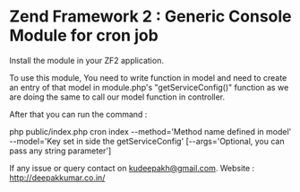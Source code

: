 # Zend Framework 2 : Generic Console Module for cron job

Install the module in your ZF2 application.

To use this module, You need to write function in model and need 
to create an entry of that model in module.php's "getServiceConfig()" function 
as we are doing the same to call our model function in controller.

After that you can run the command :

php public/index.php cron index --method='Method name defined in model' --model='Key set in side the getServiceConfig'  [--args='Optional, you can pass any string parameter']

If any issue or query contact on <a href="mailTo:kudeepakh@gmail.com">kudeepakh@gmail.com</a>. 
Website : <a href="http://deepakkumar.co.in/">http://deepakkumar.co.in/</a>

